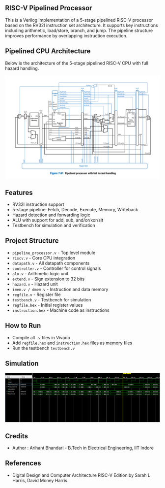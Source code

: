 ## RISC-V Pipelined Processor
This is a Verilog implementation of a 5-stage pipelined RISC-V processor based on the RV32I instruction set architecture. It supports key instructions including arithmetic, load/store, branch, and jump. The pipeline structure improves performance by overlapping instruction execution.

##  Pipelined CPU Architecture

Below is the architecture of the 5-stage pipelined RISC-V CPU with full hazard handling.

![Pipeline Diagram](assets/pipeline_diagram.png)



##  Features

- RV32I instruction support
- 5-stage pipeline: Fetch, Decode, Execute, Memory, Writeback
- Hazard detection and forwarding logic
- ALU with support for add, sub, and/or/xor/slt
- Testbench for simulation and verification

 ##  Project Structure
- `pipeline_processor.v` - Top level module
- `riscv.v` - Core CPU integration
- `datapath.v` - All datapath components
- `controller.v` - Controller for control signals
- `alu.v` - Arithmetic logic unit
- `extend.v` - Sign extension to 32 bits
- `hazard.v` - Hazard unit
- `imem.v / dmem.v` - Instruction and data memory
- `regfile.v` - Register file
- `testbench.v` - Testbench for simulation
- `regfile.hex` - Initial register values
- `instruction.hex` - Machine code as instructions

##  How to Run
- Compile all `.v` files in Vivado
- Add `regfile.hex` and `instruction.hex` files as memory files
- Run the testbench `testbench.v`

##  Simulation
![Simulation](assets/simulation.png)

##  Credits
- Author : Arihant Bhandari - B.Tech in Electrical Engineering, IIT Indore

##  References
- Digital Design and Computer Architecture RISC-V Edition by Sarah L Harris, David Money Harris

  
  
  
